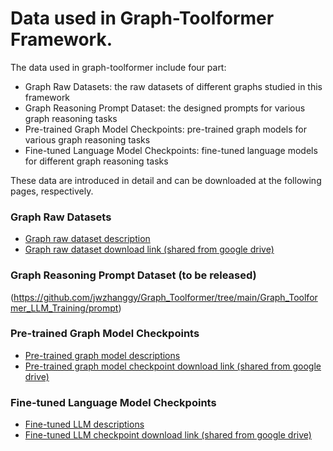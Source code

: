 # Data used in Graph-Toolformer Framework.

The data used in graph-toolformer include four part:

- Graph Raw Datasets: the raw datasets of different graphs studied in this framework
- Graph Reasoning Prompt Dataset: the designed prompts for various graph reasoning tasks
- Pre-trained Graph Model Checkpoints: pre-trained graph models for various graph reasoning tasks
- Fine-tuned Language Model Checkpoints: fine-tuned language models for different graph reasoning tasks

These data are introduced in detail and can be downloaded at the following pages, respectively.

### Graph Raw Datasets

- [Graph raw dataset description](https://github.com/jwzhanggy/Graph_Toolformer/tree/main/Graph_Toolformer_Package#graph-datasets-used-in-graph-toolformer)
- [Graph raw dataset download link (shared from google drive)](https://drive.google.com/file/d/1lC23j9RYMb44JRJybxIpUtxuQ2lW58n_/view?usp=sharing)

### Graph Reasoning Prompt Dataset (to be released)

(https://github.com/jwzhanggy/Graph_Toolformer/tree/main/Graph_Toolformer_LLM_Training/prompt)

### Pre-trained Graph Model Checkpoints

- [Pre-trained graph model descriptions](https://github.com/jwzhanggy/Graph_Toolformer/tree/main/Graph_Toolformer_Package#pre-trained-graph-models)
- [Pre-trained graph model checkpoint download link (shared from google drive)](https://drive.google.com/file/d/15dMT96MHES56hV1MNlCrf2RWKPnyecao/view?usp=sharing)

### Fine-tuned Language Model Checkpoints

- [Fine-tuned LLM descriptions](https://github.com/jwzhanggy/Graph_Toolformer/tree/main/Graph_Toolformer_Package#pre-trained-graph-models-used-in-graph-toolformer)
- [Fine-tuned LLM checkpoint download link (shared from google drive)](https://drive.google.com/file/d/15dMT96MHES56hV1MNlCrf2RWKPnyecao/view?usp=sharing)

